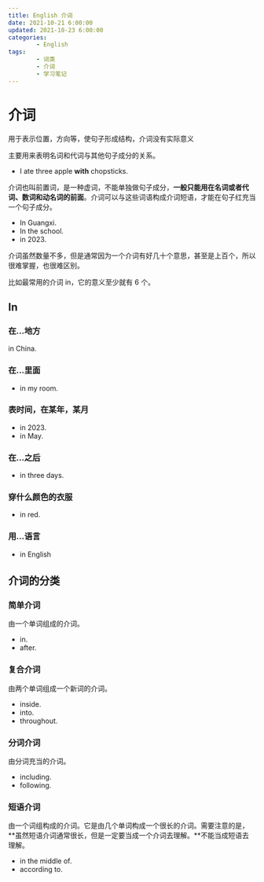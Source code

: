 ```yaml
---
title: English 介词
date: 2021-10-21 6:00:00
updated: 2021-10-23 6:00:00
categories:
        - English
tags:
        - 词类
        - 介词
        - 学习笔记
---
```


# 介词

用于表示位置，方向等，使句子形成结构，介词没有实际意义

主要用来表明名词和代词与其他句子成分的关系。

- I ate three apple **with** chopsticks.

介词也叫前置词，是一种虚词，不能单独做句子成分，**一般只能用在名词或者代词、数词和动名词的前面**。介词可以与这些词语构成介词短语，才能在句子红充当一个句子成分。

- In Guangxi.
- In the school.
- in 2023.

介词虽然数量不多，但是通常因为一个介词有好几十个意思，甚至是上百个，所以很难掌握，也很难区别。

比如最常用的介词 in，它的意义至少就有 6 个。

## In

### 在...地方

in China.

### 在...里面

- in my room.

### 表时间，在某年，某月

- in 2023.
- in May.

### 在...之后

- in three days.

### 穿什么颜色的衣服

- in red.

### 用...语言

- in English

## 介词的分类

### 简单介词

由一个单词组成的介词。

- in.
- after.

### 复合介词

由两个单词组成一个新词的介词。

- inside.
- into.
- throughout.

### 分词介词

由分词充当的介词。

- including.
- following.

### 短语介词

由一个词组构成的介词。它是由几个单词构成一个很长的介词。需要注意的是，**虽然短语介词通常很长，但是一定要当成一个介词去理解。**不能当成短语去理解。

- in the middle of.
- according to.

